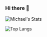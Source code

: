 ### Hi there 👋

![Michael's Stats](https://github-readme-stats.vercel.app/api?username=michaelburkhardt&show_icons=true&count_private=true)

![Top Langs](https://github-readme-stats.vercel.app/api/top-langs/?username=michaelburkhardt)

<!--
**michaelburkhardt/michaelburkhardt** is a ✨ _special_ ✨ repository because its `README.md` (this file) appears on your GitHub profile.

Here are some ideas to get you started:

- 🔭 I’m currently working on ...
- 🌱 I’m currently learning ...
- 👯 I’m looking to collaborate on ...
- 🤔 I’m looking for help with ...
- 💬 Ask me about ...
- 📫 How to reach me: ...
- 😄 Pronouns: ...
- ⚡ Fun fact: ...
-->
